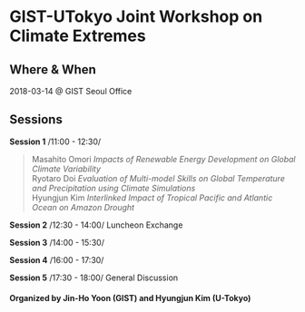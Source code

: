# GIST-UTokyo Joint Workshop on Climate Extremes

## Where & When 	
2018-03-14 @ GIST Seoul Office

## Sessions 

**Session 1** /11:00 - 12:30/

  > Masahito Omori      _Impacts of Renewable Energy Development on Global Climate Variability_<br />
  > Ryotaro Doi 	_Evaluation of Multi-model Skills on Global Temperature and Precipitation using Climate Simulations_<br />
  > Hyungjun Kim 	_Interlinked Impact of Tropical Pacific and Atlantic Ocean on Amazon Drought_

**Session 2** /12:30 - 14:00/	Luncheon Exchange

**Session 3** /14:00 - 15:30/

**Session 4** /16:00 - 17:30/	

**Session 5** /17:30 - 18:00/	General Discussion

#### Organized by Jin-Ho Yoon (GIST) and Hyungjun Kim (U-Tokyo)
<!--stackedit_data:
eyJoaXN0b3J5IjpbLTg5NzExNzI5XX0=
-->
